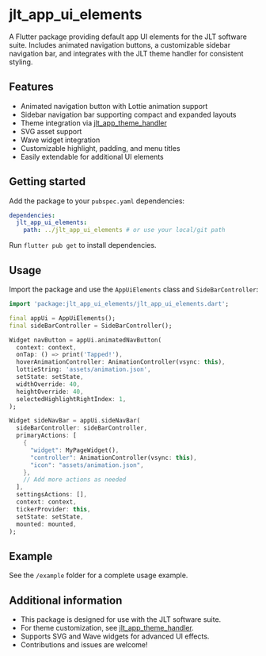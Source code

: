 # jlt_app_ui_elements

A Flutter package providing default app UI elements for the JLT software suite. Includes animated navigation buttons, a customizable sidebar navigation bar, and integrates with the JLT theme handler for consistent styling.

## Features

- Animated navigation button with Lottie animation support
- Sidebar navigation bar supporting compact and expanded layouts
- Theme integration via [jlt_app_theme_handler](https://github.com/JoTroup/jlt_app_theme_handler)
- SVG asset support
- Wave widget integration
- Customizable highlight, padding, and menu titles
- Easily extendable for additional UI elements

## Getting started

Add the package to your `pubspec.yaml` dependencies:

```yaml
dependencies:
  jlt_app_ui_elements:
    path: ../jlt_app_ui_elements # or use your local/git path
```

Run `flutter pub get` to install dependencies.

## Usage

Import the package and use the `AppUiElements` class and `SideBarController`:

```dart
import 'package:jlt_app_ui_elements/jlt_app_ui_elements.dart';

final appUi = AppUiElements();
final sideBarController = SideBarController();

Widget navButton = appUi.animatedNavButton(
  context: context,
  onTap: () => print('Tapped!'),
  hoverAnimationController: AnimationController(vsync: this),
  lottieString: 'assets/animation.json',
  setState: setState,
  widthOverride: 40,
  heightOverride: 40,
  selectedHighlightRightIndex: 1,
);

Widget sideNavBar = appUi.sideNavBar(
  sideBarController: sideBarController,
  primaryActions: [
    {
      "widget": MyPageWidget(),
      "controller": AnimationController(vsync: this),
      "icon": "assets/animation.json",
    },
    // Add more actions as needed
  ],
  settingsActions: [],
  context: context,
  tickerProvider: this,
  setState: setState,
  mounted: mounted,
);
```

## Example

See the `/example` folder for a complete usage example.

## Additional information

- This package is designed for use with the JLT software suite.
- For theme customization, see [jlt_app_theme_handler](https://github.com/JoTroup/jlt_app_theme_handler).
- Supports SVG and Wave widgets for advanced UI effects.
- Contributions and issues are welcome!
